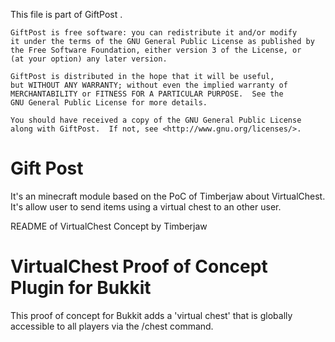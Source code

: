  This file is part of GiftPost .

    GiftPost is free software: you can redistribute it and/or modify
    it under the terms of the GNU General Public License as published by
    the Free Software Foundation, either version 3 of the License, or
    (at your option) any later version.

    GiftPost is distributed in the hope that it will be useful,
    but WITHOUT ANY WARRANTY; without even the implied warranty of
    MERCHANTABILITY or FITNESS FOR A PARTICULAR PURPOSE.  See the
    GNU General Public License for more details.

    You should have received a copy of the GNU General Public License
    along with GiftPost.  If not, see <http://www.gnu.org/licenses/>.
    
    
Gift Post
============================
It's an minecraft module based on the PoC of Timberjaw about VirtualChest.
It's allow user to send items using a virtual chest to an other user.

README of VirtualChest Concept by Timberjaw

VirtualChest Proof of Concept Plugin for Bukkit
============================

This proof of concept for Bukkit adds a 'virtual chest' that is globally accessible to all players via the /chest command.